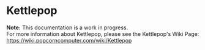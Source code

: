 # Kettlepop

**Note:** This documentation is a work in progress.  
For more information about Kettlepop, please see the Kettlepop's Wiki Page: https://wiki.popcorncomputer.com/wiki/Kettlepop
